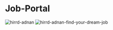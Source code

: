 # Job-Portal
![hirrd-adnan](https://github.com/user-attachments/assets/442f39f1-0df6-4882-b1e7-c3c651a75b8c)
![hirrd-adnan-find-your-dream-job](https://github.com/user-attachments/assets/5b29ee8d-bbbb-4011-abfd-0cf11b6c5158)
